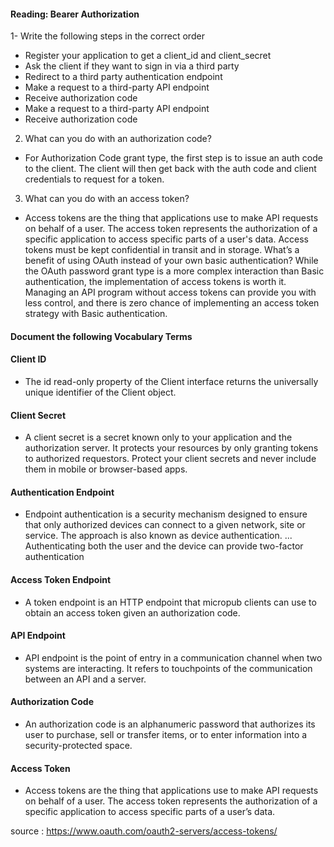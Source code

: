 


#### Reading: Bearer Authorization
1- Write the following steps in the correct order
- Register your application to get a client_id and client_secret
- Ask the client if they want to sign in via a third party
- Redirect to a third party authentication endpoint
- Make a request to a third-party API endpoint
- Receive authorization code
- Make a request to a third-party API endpoint
- Receive authorization code
2. What can you do with an authorization code?
- For Authorization Code grant type, the first step is to issue an auth code to the client. The client will then get back with the auth code and client credentials to request for a token.
3. What can you do with an access token?
- Access tokens are the thing that applications use to make API requests on behalf of a user. The access token represents the authorization of a specific application to access specific parts of a user's data. Access tokens must be kept confidential in transit and in storage.
What’s a benefit of using OAuth instead of your own basic authentication?
While the OAuth password grant type is a more complex interaction than Basic authentication, the implementation of access tokens is worth it. Managing an API program without access tokens can provide you with less control, and there is zero chance of implementing an access token strategy with Basic authentication.
#### Document the following Vocabulary Terms
#### Client ID
- The id read-only property of the Client interface returns the universally unique identifier of the Client object.
#### Client Secret
- A client secret is a secret known only to your application and the authorization server. It protects your resources by only granting tokens to authorized requestors. Protect your client secrets and never include them in mobile or browser-based apps.
#### Authentication Endpoint
- Endpoint authentication is a security mechanism designed to ensure that only authorized devices can connect to a given network, site or service. The approach is also known as device authentication. ... Authenticating both the user and the device can provide two-factor authentication
#### Access Token Endpoint
- A token endpoint is an HTTP endpoint that micropub clients can use to obtain an access token given an authorization code.
#### API Endpoint
- API endpoint is the point of entry in a communication channel when two systems are interacting. It refers to touchpoints of the communication between an API and a server.
#### Authorization Code
- An authorization code is an alphanumeric password that authorizes its user to purchase, sell or transfer items, or to enter information into a security-protected space.
#### Access Token
- Access tokens are the thing that applications use to make API requests on behalf of a user. The access token represents the authorization of a specific application to access specific parts of a user’s data.

source : https://www.oauth.com/oauth2-servers/access-tokens/
